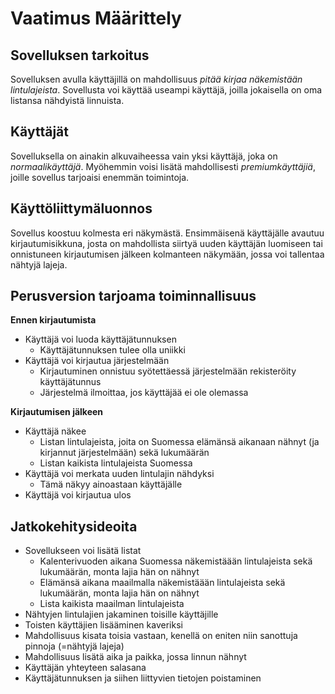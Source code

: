 # Vaatimus Määrittely

## Sovelluksen tarkoitus

Sovelluksen avulla käyttäjillä on mahdollisuus *pitää kirjaa näkemistään lintulajeista*. Sovellusta voi käyttää useampi käyttäjä, joilla jokaisella on oma listansa nähdyistä linnuista.

## Käyttäjät

Sovelluksella on ainakin alkuvaiheessa vain yksi käyttäjä, joka on *normaalikäyttäjä*. Myöhemmin voisi lisätä mahdollisesti *premiumkäyttäjiä*, joille sovellus tarjoaisi enemmän toimintoja.

## Käyttöliittymäluonnos

Sovellus koostuu kolmesta eri näkymästä. Ensimmäisenä käyttäjälle avautuu kirjautumisikkuna, josta on mahdollista siirtyä uuden käyttäjän luomiseen tai onnistuneen kirjautumisen jälkeen kolmanteen näkymään, jossa voi tallentaa nähtyjä lajeja. 

## Perusversion tarjoama toiminnallisuus

**Ennen kirjautumista**
- Käyttäjä voi luoda käyttäjätunnuksen
  - Käyttäjätunnuksen tulee olla uniikki
- Käyttäjä voi kirjautua järjestelmään
  - Kirjautuminen onnistuu syötettäessä järjestelmään rekisteröity käyttäjätunnus
  - Järjestelmä ilmoittaa, jos käyttäjää ei ole olemassa
  
**Kirjautumisen jälkeen**
- Käyttäjä näkee
  - Listan lintulajeista, joita on Suomessa elämänsä aikanaan nähnyt (ja kirjannut järjestelmään) sekä lukumäärän
  - Listan kaikista lintulajeista Suomessa
- Käyttäjä voi merkata uuden lintulajin nähdyksi
  - Tämä näkyy ainoastaan käyttäjälle
- Käyttäjä voi kirjautua ulos

## Jatkokehitysideoita

- Sovellukseen voi lisätä listat 
  - Kalenterivuoden aikana Suomessa näkemistäään lintulajeista sekä lukumäärän, monta lajia hän on nähnyt
  - Elämänsä aikana maailmalla näkemistäään lintulajeista sekä lukumäärän, monta lajia hän on nähnyt
  - Lista kaikista maailman lintulajeista
- Nähtyjen lintulajien jakaminen toisille käyttäjille
- Toisten käyttäjien lisääminen kaveriksi
- Mahdollisuus kisata toisia vastaan, kenellä on eniten niin sanottuja pinnoja (=nähtyjä lajeja)
- Mahdollisuus lisätä aika ja paikka, jossa linnun nähnyt
- Käyttäjän yhteyteen salasana
- Käyttäjätunnuksen ja siihen liittyvien tietojen poistaminen


